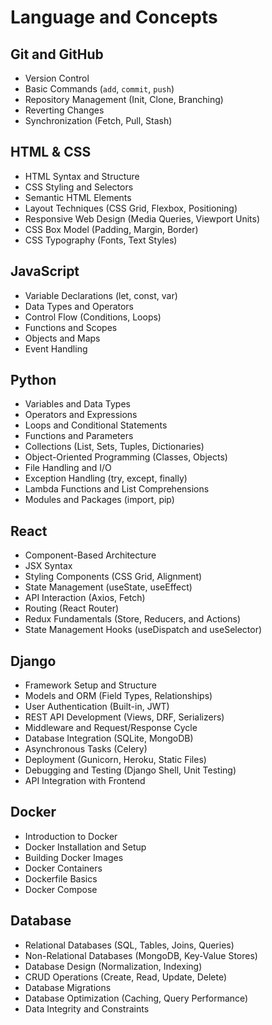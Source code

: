 # Language and Concepts

## Git and GitHub
- Version Control  
- Basic Commands (`add`, `commit`, `push`)  
- Repository Management (Init, Clone, Branching)  
- Reverting Changes  
- Synchronization (Fetch, Pull, Stash)  

## HTML & CSS
- HTML Syntax and Structure  
- CSS Styling and Selectors  
- Semantic HTML Elements  
- Layout Techniques (CSS Grid, Flexbox, Positioning)  
- Responsive Web Design (Media Queries, Viewport Units)  
- CSS Box Model (Padding, Margin, Border)  
- CSS Typography (Fonts, Text Styles)  

## JavaScript
- Variable Declarations (let, const, var)  
- Data Types and Operators  
- Control Flow (Conditions, Loops)  
- Functions and Scopes  
- Objects and Maps  
- Event Handling  

## Python
- Variables and Data Types  
- Operators and Expressions  
- Loops and Conditional Statements  
- Functions and Parameters  
- Collections (List, Sets, Tuples, Dictionaries)  
- Object-Oriented Programming (Classes, Objects)  
- File Handling and I/O  
- Exception Handling (try, except, finally)  
- Lambda Functions and List Comprehensions  
- Modules and Packages (import, pip)  

## React
- Component-Based Architecture  
- JSX Syntax  
- Styling Components (CSS Grid, Alignment)  
- State Management (useState, useEffect)  
- API Interaction (Axios, Fetch)  
- Routing (React Router)  
- Redux Fundamentals (Store, Reducers, and Actions)  
- State Management Hooks (useDispatch and useSelector)  


## Django
- Framework Setup and Structure  
- Models and ORM (Field Types, Relationships)  
- User Authentication (Built-in, JWT)  
- REST API Development (Views, DRF, Serializers)  
- Middleware and Request/Response Cycle  
- Database Integration (SQLite, MongoDB)  
- Asynchronous Tasks (Celery)  
- Deployment (Gunicorn, Heroku, Static Files)  
- Debugging and Testing (Django Shell, Unit Testing)  
- API Integration with Frontend  

## Docker
- Introduction to Docker  
- Docker Installation and Setup  
- Building Docker Images  
- Docker Containers  
- Dockerfile Basics  
- Docker Compose

## Database
- Relational Databases (SQL, Tables, Joins, Queries)  
- Non-Relational Databases (MongoDB, Key-Value Stores)  
- Database Design (Normalization, Indexing)  
- CRUD Operations (Create, Read, Update, Delete)  
- Database Migrations  
- Database Optimization (Caching, Query Performance)  
- Data Integrity and Constraints 
